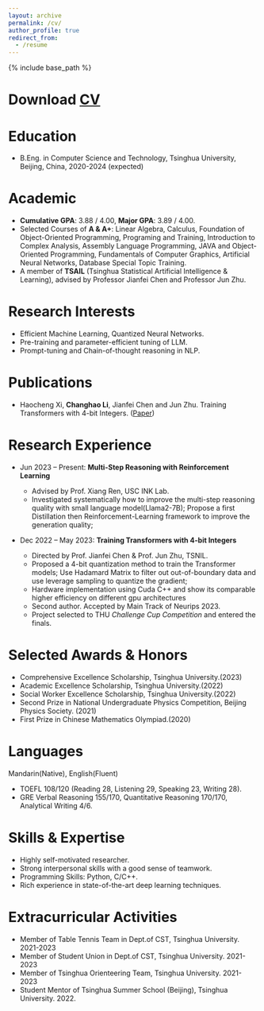 ```yaml
---
layout: archive
permalink: /cv/
author_profile: true
redirect_from:
  - /resume
---
```


{% include base_path %}

Download [CV](http://lichangh20.github.io/files/CV_ChanghaoLi.pdf)
======

Education
======
* B.Eng. in Computer Science and Technology, Tsinghua University, Beijing, China, 2020-2024 (expected)

Academic
======
* **Cumulative GPA**: 3.88 / 4.00, **Major GPA**: 3.89 / 4.00.
* Selected Courses of **A & A+**: Linear Algebra, Calculus, Foundation of Object-Oriented Programming, Programing and Training, Introduction to Complex Analysis, Assembly Language Programming, JAVA and Object-Oriented Programming, Fundamentals of Computer Graphics, Artificial Neural Networks, Database Special Topic Training.
* A member of **TSAIL** (Tsinghua Statistical Artificial Intelligence & Learning), advised by Professor Jianfei Chen and Professor Jun Zhu.

Research Interests
======
* Efficient Machine Learning, Quantized Neural Networks.
* Pre-training and parameter-efficient tuning of LLM.
* Prompt-tuning and Chain-of-thought reasoning in NLP.

Publications
======
* Haocheng Xi, **Changhao Li**, Jianfei Chen and Jun Zhu. Training Transformers with 4-bit Integers. ([Paper](https://arxiv.org/pdf/2306.11987.pdf))

Research Experience
======

* Jun 2023 – Present: **Multi-Step Reasoning with Reinforcement Learning**            
  - Advised by Prof. Xiang Ren, USC INK Lab.
  - Investigated systematically how to improve the multi-step reasoning quality with small language model(Llama2-7B); Propose a first Distillation then Reinforcement-Learning framework to improve the generation quality; 
  
   
* Dec 2022 – May 2023: **Training Transformers with 4-bit Integers**
  -  Directed by Prof. Jianfei Chen & Prof. Jun Zhu, TSNIL.
  - Proposed a 4-bit quantization method to train the Transformer models; Use Hadamard Matrix to filter out out-of-boundary data and use leverage sampling to quantize the gradient; 
  - Hardware implementation using Cuda C++ and show its comparable higher efficiency on different gpu architectures
  - Second author. Accepted by Main Track of Neurips 2023.
  - Project selected to THU *Challenge Cup Competition* and entered the finals.


Selected Awards & Honors
======
* Comprehensive Excellence Scholarship, Tsinghua University.(2023)
* Academic Excellence Scholarship, Tsinghua University.(2022)
* Social Worker Excellence Scholarship, Tsinghua University.(2022)
* Second Prize in National Undergraduate Physics Competition, Beijing Physics Society. (2021)
* First Prize in Chinese Mathematics Olympiad.(2020)

Languages
======
Mandarin(Native), English(Fluent)
* TOEFL  108/120 (Reading 28, Listening 29, Speaking 23, Writing 28).
* GRE Verbal Reasoning 155/170, Quantitative Reasoning 170/170, Analytical Writing 4/6.

Skills & Expertise 
======
* Highly self-motivated researcher. 
* Strong interpersonal skills with a good sense of teamwork.
* Programming Skills: Python, C/C++.
* Rich experience in state-of-the-art deep learning techniques.

Extracurricular Activities
======
* Member of Table Tennis Team in Dept.of CST, Tsinghua University. 2021-2023
* Member of Student Union in Dept.of CST, Tsinghua University. 2021-2023
* Member of Tsinghua Orienteering Team, Tsinghua University. 2021-2023
* Student Mentor of Tsinghua Summer School (Beijing), Tsinghua University. 2022.